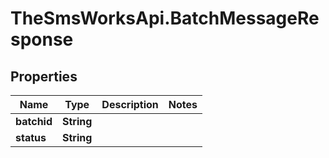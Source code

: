 # TheSmsWorksApi.BatchMessageResponse

## Properties
Name | Type | Description | Notes
------------ | ------------- | ------------- | -------------
**batchid** | **String** |  | 
**status** | **String** |  | 


